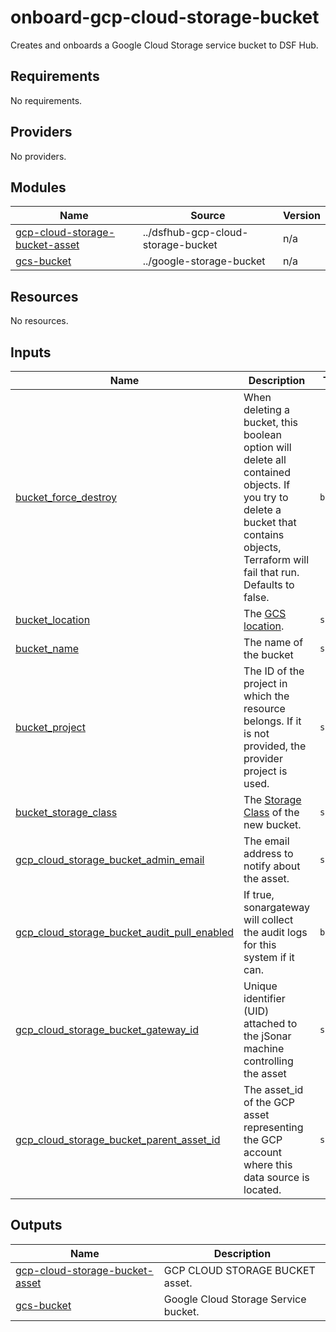 # onboard-gcp-cloud-storage-bucket
Creates and onboards a Google Cloud Storage service bucket to DSF Hub.

<!-- BEGIN_TF_DOCS -->
## Requirements

No requirements.

## Providers

No providers.

## Modules

| Name | Source | Version |
|------|--------|---------|
| <a name="module_gcp-cloud-storage-bucket-asset"></a> [gcp-cloud-storage-bucket-asset](#module\_gcp-cloud-storage-bucket-asset) | ../dsfhub-gcp-cloud-storage-bucket | n/a |
| <a name="module_gcs-bucket"></a> [gcs-bucket](#module\_gcs-bucket) | ../google-storage-bucket | n/a |

## Resources

No resources.

## Inputs

| Name | Description | Type | Default | Required |
|------|-------------|------|---------|:--------:|
| <a name="input_bucket_force_destroy"></a> [bucket\_force\_destroy](#input\_bucket\_force\_destroy) | When deleting a bucket, this boolean option will delete all contained objects. If you try to delete a bucket that contains objects, Terraform will fail that run. Defaults to false. | `bool` | `false` | no |
| <a name="input_bucket_location"></a> [bucket\_location](#input\_bucket\_location) | The [GCS location](https://cloud.google.com/storage/docs/locations). | `string` | n/a | yes |
| <a name="input_bucket_name"></a> [bucket\_name](#input\_bucket\_name) | The name of the bucket | `string` | n/a | yes |
| <a name="input_bucket_project"></a> [bucket\_project](#input\_bucket\_project) | The ID of the project in which the resource belongs. If it is not provided, the provider project is used. | `string` | `null` | no |
| <a name="input_bucket_storage_class"></a> [bucket\_storage\_class](#input\_bucket\_storage\_class) | The [Storage Class](https://cloud.google.com/storage/docs/storage-classes) of the new bucket. | `string` | `"STANDARD"` | no |
| <a name="input_gcp_cloud_storage_bucket_admin_email"></a> [gcp\_cloud\_storage\_bucket\_admin\_email](#input\_gcp\_cloud\_storage\_bucket\_admin\_email) | The email address to notify about the asset. | `string` | n/a | yes |
| <a name="input_gcp_cloud_storage_bucket_audit_pull_enabled"></a> [gcp\_cloud\_storage\_bucket\_audit\_pull\_enabled](#input\_gcp\_cloud\_storage\_bucket\_audit\_pull\_enabled) | If true, sonargateway will collect the audit logs for this system if it can. | `bool` | `null` | no |
| <a name="input_gcp_cloud_storage_bucket_gateway_id"></a> [gcp\_cloud\_storage\_bucket\_gateway\_id](#input\_gcp\_cloud\_storage\_bucket\_gateway\_id) | Unique identifier (UID) attached to the jSonar machine controlling the asset | `string` | n/a | yes |
| <a name="input_gcp_cloud_storage_bucket_parent_asset_id"></a> [gcp\_cloud\_storage\_bucket\_parent\_asset\_id](#input\_gcp\_cloud\_storage\_bucket\_parent\_asset\_id) | The asset\_id of the GCP asset representing the GCP account where this data source is located. | `string` | `null` | no |

## Outputs

| Name | Description |
|------|-------------|
| <a name="output_gcp-cloud-storage-bucket-asset"></a> [gcp-cloud-storage-bucket-asset](#output\_gcp-cloud-storage-bucket-asset) | GCP CLOUD STORAGE BUCKET asset. |
| <a name="output_gcs-bucket"></a> [gcs-bucket](#output\_gcs-bucket) | Google Cloud Storage Service bucket. |
<!-- END_TF_DOCS -->